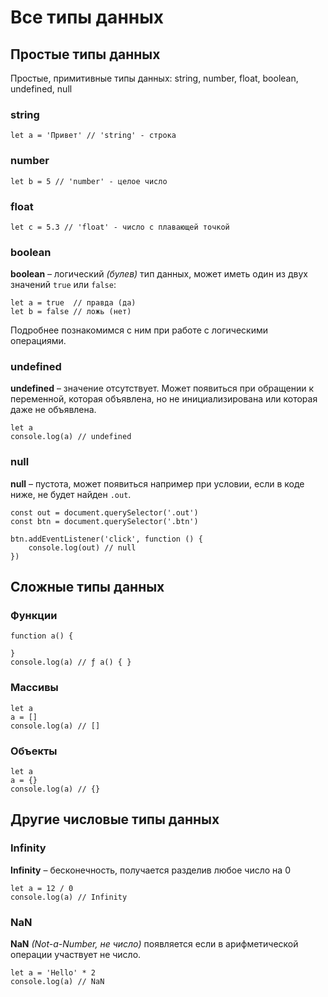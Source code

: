 # Все типы данных

## Простые типы данных
Простые, примитивные типы данных: string, number, float, boolean, undefined, null

### string

    let a = 'Привет' // 'string' - строка

### number

    let b = 5 // 'number' - целое число

### float

    let c = 5.3 // 'float' - число с плавающей точкой

### boolean
**boolean** &ndash; логический *(булев)* тип данных, может иметь один из двух значений `true` или `false`:

    let a = true  // правда (да)
    let b = false // ложь (нет)

Подробнее познакомимся с ним при работе с логическими операциями.

### undefined
**undefined** &ndash; значение отсутствует. Может появиться при обращении к переменной, которая объявлена, но не инициализирована или которая даже не объявлена.

    let a
    console.log(a) // undefined

### null
**null** &ndash; пустота, может появиться например при условии, если в коде ниже, не будет найден `.out`.

    const out = document.querySelector('.out')
    const btn = document.querySelector('.btn')

    btn.addEventListener('click', function () {
        console.log(out) // null
    })


## Сложные типы данных
### Функции

    function a() {

    }
    console.log(a) // ƒ a() { }

### Массивы

    let a
    a = []
    console.log(a) // []

### Объекты

    let a
    a = {}
    console.log(a) // {}

## Другие числовые типы данных

### Infinity
**Infinity** &ndash; бесконечность, получается разделив любое число на 0

    let a = 12 / 0
    console.log(a) // Infinity

### NaN
**NaN** *(Not-a-Number, не число)* появляется если в арифметической операции участвует не число.

    let a = 'Hello' * 2
    console.log(a) // NaN

